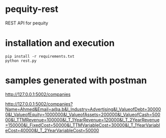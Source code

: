 
# pequity-rest

REST API for pequity

# installation and execution

```
pip install -r requirements.txt
python rest.py
```

# samples generated with postman

<http://127.0.0.1:5002/companies>

<http://127.0.0.1:5002/companies?Name=Ahmed&Email=a@a.b&I_Industry=Advertising&I_ValueofDebt=300000&I_ValueofEquity=1000000&I_ValueofAssets=200000&I_ValueofCash=50000&I_TTMRevenue=100000&I_T_1YearRevenue=120000&I_T_2YearRevenue=150000&I_FixedCost=50000&I_TTMVariableCost=30000&I_T_1YearVariableCost=40000&I_T_2YearVariableCost=50000>
